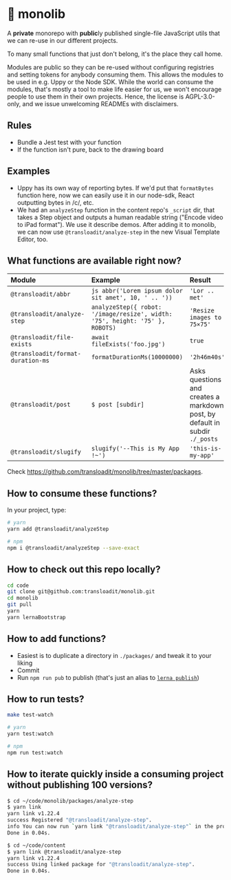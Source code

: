 # :house_with_garden: monolib

A **private** monorepo with **public**ly published single-file JavaScript utils that we can re-use in our different projects.

To many small functions that just don't belong, it's the place they call home.

Modules are public so they can be re-used without configuring registries and setting tokens for anybody consuming them. This allows the modules to be used in e.g. Uppy or the Node SDK. While the world can consume the modules, that's mostly a tool to make life easier for us, we won't encourage people to use them in their own projects. Hence, the license is AGPL-3.0-only, and we issue unwelcoming READMEs with disclaimers.

## Rules

- Bundle a Jest test with your function
- If the function isn't pure, back to the drawing board

## Examples

- Uppy has its own way of reporting bytes. If we'd put that `formatBytes` function here, now we can easily use it in our node-sdk, React outputting bytes in /c/, etc.
- We had an `analyzeStep` function in the content repo's `_script` dir, that takes a Step object and outputs a human readable string ("Encode video to iPad format"). We use it describe demos. After adding it to monolib, we can now use `@transloadit/analyze-step` in the new Visual Template Editor, too.

## What functions are available right now?

| Module                            | Example                                                                      | Result                                                                      |
|:----------------------------------|:-----------------------------------------------------------------------------|:----------------------------------------------------------------------------|
| `@transloadit/abbr`               | ```js abbr('Lorem ipsum dolor sit amet', 10, ' .. '))```                            | `'Lor .. met'`                                                              |
| `@transloadit/analyze-step`       | `analyzeStep({ robot: '/image/resize', width: '75', height: '75' }, ROBOTS)` | `'Resize images to 75×75'`                                                  |
| `@transloadit/file-exists`        | `await fileExists('foo.jpg')`                                                | `true`                                                                      |
| `@transloadit/format-duration-ms` | `formatDurationMs(10000000)`                                                 | `'2h46m40s'`                                                                |
| `@transloadit/post`               | `$ post [subdir]`                                                            | Asks questions and creates a markdown post, by default in subdir `./_posts` |
| `@transloadit/slugify`            | `slugify('--This is My App !~')`                                             | `'this-is-my-app'`                                                          |

Check <https://github.com/transloadit/monolib/tree/master/packages>.

## How to consume these functions?

In your project, type:

```bash
# yarn
yarn add @transloadit/analyzeStep

# npm
npm i @transloadit/analyzeStep --save-exact
```

## How to check out this repo locally?

```bash
cd code
git clone git@github.com:transloadit/monolib.git
cd monolib
git pull
yarn
yarn lernaBootstrap
```

## How to add functions?

- Easiest is to duplicate a directory in `./packages/` and tweak it to your liking
- Commit
- Run `npm run pub` to publish (that's just an alias to [`lerna publish`](https://lerna.js.org/#command-publish))

## How to run tests?

```bash
make test-watch

# yarn
yarn test:watch

# npm
npm run test:watch
```

## How to iterate quickly inside a consuming project without publishing 100 versions?

```bash
$ cd ~/code/monolib/packages/analyze-step
$ yarn link
yarn link v1.22.4
success Registered "@transloadit/analyze-step".
info You can now run `yarn link "@transloadit/analyze-step"` in the projects where you want to use this package and it will be used instead.
Done in 0.04s.

$ cd ~/code/content
$ yarn link @transloadit/analyze-step
yarn link v1.22.4
success Using linked package for "@transloadit/analyze-step".
Done in 0.04s.
```
